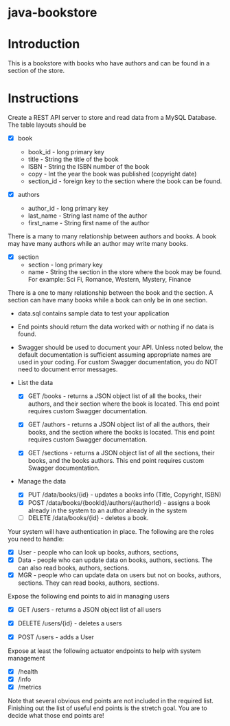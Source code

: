 # java-bookstore

# Introduction

This is a bookstore with books who have authors and can be found in a section of the store.

# Instructions

Create a REST API server to store and read data from a MySQL Database. The table layouts should be

- [x] book
  * book_id - long primary key
  * title - String the title of the book
  * ISBN - String the ISBN number of the book
  * copy - Int the year the book was published (copyright date)
  * section_id - foreign key to the section where the book can be found.
  
- [x] authors
  * author_id - long primary key
  * last_name - String last name of the author
  * first_name - String first name of the author

There is a many to many relationship between authors and books. A book may have many authors while an author may write many books.

- [x] section
  * section - long primary key
  * name - String the section in the store where the book may be found. For example: Sci Fi, Romance, Western, Mystery, Finance

There is a one to many relationship between the book and the section. A section can have many books while a book can only be in one section.

* data.sql contains sample data to test your application

* End points should return the data worked with or nothing if no data is found.
* Swagger should be used to document your API. Unless noted below, the default documentation is sufficient assuming appropriate names are used in your coding. For custom Swagger documentation, you do NOT need to document error messages.

* List the data

  - [x] GET /books - returns a JSON object list of all the books, their authors, and their section where the book is located. This end point requires custom Swagger documentation.
  
  - [x] GET /authors - returns a JSON object list of all the authors, their books, and the section where the books is located. This end point requires custom Swagger documentation.

  - [x] GET /sections - returns a JSON object list of all the sections, their books, and the books authors. This end point requires custom Swagger documentation.
  
* Manage the data
  - [x] PUT /data/books/{id} - updates a books info (Title, Copyright, ISBN)
  - [x] POST /data/books/{bookId}/authors/{authorId} - assigns a book already in the system to an author already in the system
  - [ ] DELETE /data/books/{id} - deletes a book.
 
Your system will have authentication in place. The following are the roles you need to handle:
- [x] User - people who can look up books, authors, sections,
- [x] Data - people who can update data on books, authors, sections. The can also read books, authors, sections.
- [x] MGR - people who can update data on users but not on books, authors, sections. They can read books, authors, sections.

Expose the following end points to aid in managing users

- [x] GET /users - returns a JSON object list of all users

- [x] DELETE /users/{id} - deletes a users

- [x] POST /users - adds a User

Expose at least the following actuator endpoints to help with system management
- [x] /health
- [x] /info
- [x] /metrics

Note that several obvious end points are not included in the required list. Finishing out the list of useful end points is the stretch goal. You are to decide what those end points are!
